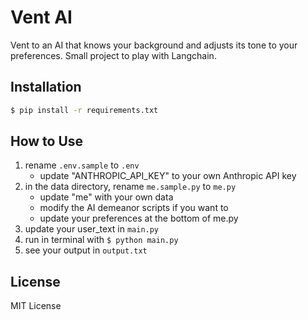 # Vent AI

Vent to an AI that knows your background and adjusts its tone to your preferences.  Small project to play with Langchain.

## Installation

```bash
$ pip install -r requirements.txt
```

## How to Use
1. rename `.env.sample` to `.env`
    - update "ANTHROPIC_API_KEY" to your own Anthropic API key
1. in the data directory, rename `me.sample.py` to `me.py`
    - update "me" with your own data
    - modify the AI demeanor scripts if you want to
    - update your preferences at the bottom of me.py
1. update your user_text in `main.py`
1. run in terminal with `$ python main.py`
1. see your output in `output.txt`


## License

MIT License